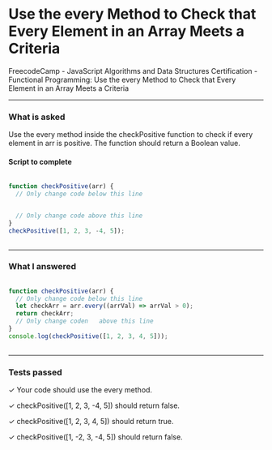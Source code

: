 # Use the every Method to Check that Every Element in an Array Meets a Criteria
FreecodeCamp - JavaScript Algorithms and Data Structures Certification - Functional Programming: Use the every Method to Check that Every Element in an Array Meets a Criteria


---


### What is asked

Use the every method inside the checkPositive function to check if every element in arr is positive. The function should return a Boolean value.

#### Script to complete

```javascript  
  
function checkPositive(arr) {
  // Only change code below this line


  // Only change code above this line
}
checkPositive([1, 2, 3, -4, 5]);
  

```

---


### What I answered

```javascript  
  
function checkPositive(arr) {
  // Only change code below this line
  let checkArr = arr.every((arrVal) => arrVal > 0);
  return checkArr;
  // Only change coden   above this line
}
console.log(checkPositive([1, 2, 3, 4, 5]));
  

```

---


### Tests passed

✓ Your code should use the every method.

✓ checkPositive([1, 2, 3, -4, 5]) should return false.

✓ checkPositive([1, 2, 3, 4, 5]) should return true.

✓ checkPositive([1, -2, 3, -4, 5]) should return false.